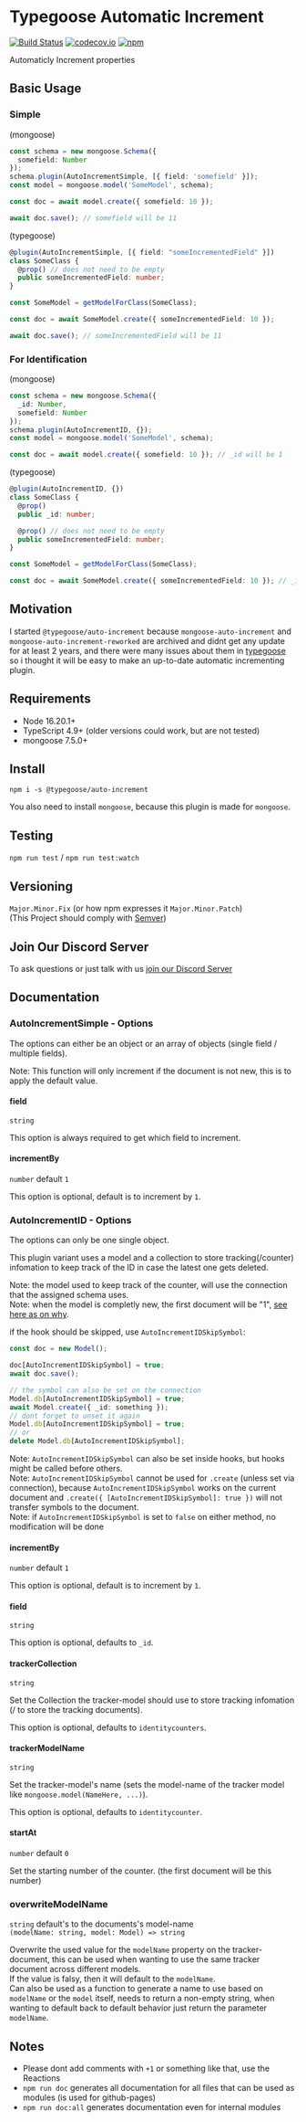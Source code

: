 # Typegoose Automatic Increment

[![Build Status](https://github.com/typegoose/auto-increment/actions/workflows/tests.yml/badge.svg)](https://github.com/typegoose/auto-increment/actions/workflows/tests.yml)
[![codecov.io](https://codecov.io/github/typegoose/auto-increment/coverage.svg?branch=master)](https://codecov.io/github/typegoose/auto-increment?branch=master)
[![npm](https://img.shields.io/npm/dt/@typegoose/auto-increment.svg)](https://www.npmjs.com/package/@typegoose/auto-increment)

Automaticly Increment properties

## Basic Usage

### Simple

(mongoose)

```ts
const schema = new mongoose.Schema({
  somefield: Number
});
schema.plugin(AutoIncrementSimple, [{ field: 'somefield' }]);
const model = mongoose.model('SomeModel', schema);

const doc = await model.create({ somefield: 10 });

await doc.save(); // somefield will be 11
```

(typegoose)

```ts
@plugin(AutoIncrementSimple, [{ field: "someIncrementedField" }])
class SomeClass {
  @prop() // does not need to be empty
  public someIncrementedField: number;
}

const SomeModel = getModelForClass(SomeClass);

const doc = await SomeModel.create({ someIncrementedField: 10 });

await doc.save(); // someIncrementedField will be 11
```

### For Identification

(mongoose)

```ts
const schema = new mongoose.Schema({
  _id: Number,
  somefield: Number
});
schema.plugin(AutoIncrementID, {});
const model = mongoose.model('SomeModel', schema);

const doc = await model.create({ somefield: 10 }); // _id will be 1
```

(typegoose)

```ts
@plugin(AutoIncrementID, {})
class SomeClass {
  @prop()
  public _id: number;

  @prop() // does not need to be empty
  public someIncrementedField: number;
}

const SomeModel = getModelForClass(SomeClass);

const doc = await SomeModel.create({ someIncrementedField: 10 }); // _id will be 1
```

## Motivation

I started `@typegoose/auto-increment` because `mongoose-auto-increment` and `mongoose-auto-increment-reworked` are archived and didnt get any update for at least 2 years, and there were many issues about them in [typegoose](https://github.com/typegoose/typegoose) so i thought it will be easy to make an up-to-date automatic incrementing plugin.

## Requirements

- Node 16.20.1+
- TypeScript 4.9+ (older versions could work, but are not tested)
- mongoose 7.5.0+

## Install

`npm i -s @typegoose/auto-increment`

You also need to install `mongoose`, because this plugin is made for `mongoose`.

## Testing

`npm run test` / `npm run test:watch`

## Versioning

`Major.Minor.Fix` (or how npm expresses it `Major.Minor.Patch`)  
(This Project should comply with [Semver](https://semver.org))

## Join Our Discord Server

To ask questions or just talk with us [join our Discord Server](https://discord.gg/BpGjTTD)

## Documentation

### AutoIncrementSimple - Options

The options can either be an object or an array of objects (single field / multiple fields).

Note: This function will only increment if the document is not new, this is to apply the default value.

#### field

`string`

This option is always required to get which field to increment.

#### incrementBy

`number` default `1`

This option is optional, default is to increment by `1`.

### AutoIncrementID - Options

The options can only be one single object.

This plugin variant uses a model and a collection to store tracking(/counter) infomation to keep track of the ID in case the latest one gets deleted.

Note: the model used to keep track of the counter, will use the connection that the assigned schema uses.  
Note: when the model is completly new, the first document will be "1", [see here as on why](https://github.com/Automattic/mongoose/issues/3617).

if the hook should be skipped, use `AutoIncrementIDSkipSymbol`:

```ts
const doc = new Model();

doc[AutoIncrementIDSkipSymbol] = true;
await doc.save();

// the symbol can also be set on the connection
Model.db[AutoIncrementIDSkipSymbol] = true;
await Model.create({ _id: something });
// dont forget to unset it again
Model.db[AutoIncrementIDSkipSymbol] = true;
// or
delete Model.db[AutoIncrementIDSkipSymbol];
```

Note: `AutoIncrementIDSkipSymbol` can also be set inside hooks, but hooks might be called before others.  
Note: `AutoIncrementIDSkipSymbol` cannot be used for `.create` (unless set via connection), because `AutoIncrementIDSkipSymbol` works on the current document and `.create({ [AutoIncrementIDSkipSymbol]: true })` will not transfer symbols to the document.  
Note: if `AutoIncrementIDSkipSymbol` is set to `false` on either method, no modification will be done

#### incrementBy

`number` default `1`

This option is optional, default is to increment by `1`.

#### field

`string`

This option is optional, defaults to `_id`.

#### trackerCollection

`string`

Set the Collection the tracker-model should use to store tracking infomation (/ to store the tracking documents).

This option is optional, defaults to `identitycounters`.

#### trackerModelName

`string`

Set the tracker-model's name (sets the model-name of the tracker model like `mongoose.model(NameHere, ...)`).

This option is optional, defaults to `identitycounter`.

#### startAt

`number` default `0`

Set the starting number of the counter.
(the first document will be this number)

### overwriteModelName

`string` default's to the documents's model-name  
`(modelName: string, model: Model) => string`

Overwrite the used value for the `modelName` property on the tracker-document, this can be used when wanting to use the same tracker document across different models.  
If the value is falsy, then it will default to the `modelName`.  
Can also be used as a function to generate a name to use based on `modelName` or the `model` itself, needs to return a non-empty string, when wanting to default back to default behavior just return the parameter `modelName`.

## Notes

* Please dont add comments with `+1` or something like that, use the Reactions
* `npm run doc` generates all documentation for all files that can be used as modules (is used for github-pages)
* `npm run doc:all` generates documentation even for internal modules
